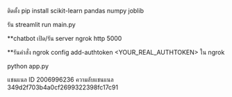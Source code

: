 ติดตั้ง pip install scikit-learn pandas numpy joblib

รัน streamlit run main.py

**chatbot
เปิด/รัน server ngrok http 5000

**รันคำสั่ง ngrok config add-authtoken <YOUR_REAL_AUTHTOKEN> ใน ngrok

python app.py


แชนแนล ID 2006996236
ความลับแชนแนล 349d2f703b4a0cf2699322398fc17c91